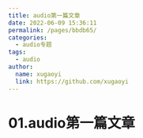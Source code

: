 ```yaml
---
title: audio第一篇文章
date: 2022-06-09 15:36:11
permalink: /pages/bbdb65/
categories:
  - audio专题
tags:
  - audio
author: 
  name: xugaoyi
  link: https://github.com/xugaoyi
---
```


# 01.audio第一篇文章


